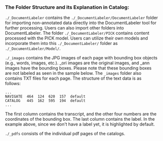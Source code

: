 ### The Folder Structure and its Explanation in Catalog:
`./_DocumentLabeler` contains the `./_DocumentLabeler/DocumentLabeler` folder for importing non-annotated data directly into the DocumentLabeler tool for further processing. Users can also import other folders into DocumentLabeler.
The folder `./_DocumentLabeler/PICK` contains content processed with the PICK model. Users can utilize their own models and incorporate them into this `./_DocumentLabeler/` folder as `./_DocumentLabeler/Model/`.

`./_images` contains the JPG images of each page with bounding box objects (e.g., words, images, etc.). _ori images are the original images, and _ann images have the bounding boxes. Please note that these bounding boxes are not labeled as seen in the sample below.
The `_images` folder also contains TXT files for each page. The structure of the text data is as follows:

```
...
NAVIGATE  464  124  620  157  default
CATALOG   445  162  595  194  default
...
```
The first column contains the transcript, and the other four numbers are the coordinates of the bounding box. The last column contains the label. In the example above, since we don't have a label yet, it is highlighted by default.

`./_pdfs` consists of the individual pdf pages of the catalogs.
